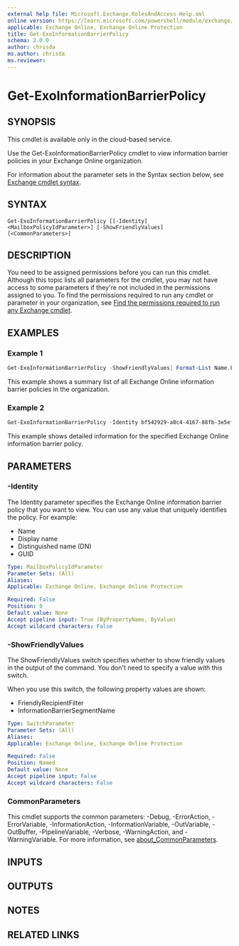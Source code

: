 ```yaml
---
external help file: Microsoft.Exchange.RolesAndAccess-Help.xml
online version: https://learn.microsoft.com/powershell/module/exchange/get-exoinformationbarrierpolicy
applicable: Exchange Online, Exchange Online Protection
title: Get-ExoInformationBarrierPolicy
schema: 2.0.0
author: chrisda
ms.author: chrisda
ms.reviewer:
---
```


# Get-ExoInformationBarrierPolicy

## SYNOPSIS
This cmdlet is available only in the cloud-based service.

Use the Get-ExoInformationBarrierPolicy cmdlet to view information barrier policies in your Exchange Online organization.

For information about the parameter sets in the Syntax section below, see [Exchange cmdlet syntax](https://learn.microsoft.com/powershell/exchange/exchange-cmdlet-syntax).

## SYNTAX

```
Get-ExoInformationBarrierPolicy [[-Identity] <MailboxPolicyIdParameter>] [-ShowFriendlyValues]  [<CommonParameters>]
```

## DESCRIPTION
You need to be assigned permissions before you can run this cmdlet. Although this topic lists all parameters for the cmdlet, you may not have access to some parameters if they're not included in the permissions assigned to you. To find the permissions required to run any cmdlet or parameter in your organization, see [Find the permissions required to run any Exchange cmdlet](https://learn.microsoft.com/powershell/exchange/find-exchange-cmdlet-permissions).

## EXAMPLES

### Example 1
```powershell
Get-ExoInformationBarrierPolicy -ShowFriendlyValues| Format-List Name,FriendlyRecipientFilter,InformationBarrierSegmentName
```

This example shows a summary list of all Exchange Online information barrier policies in the organization.

### Example 2
```powershell
Get-ExoInformationBarrierPolicy -Identity bf542929-a8c4-4167-88fb-3e5ef68a1dca -ShowFriendlyValues
```

This example shows detailed information for the specified Exchange Online information barrier policy.

## PARAMETERS

### -Identity
The Identity parameter specifies the Exchange Online information barrier policy that you want to view. You can use any value that uniquely identifies the policy. For example:

- Name
- Display name
- Distinguished name (DN)
- GUID

```yaml
Type: MailboxPolicyIdParameter
Parameter Sets: (All)
Aliases:
Applicable: Exchange Online, Exchange Online Protection

Required: False
Position: 0
Default value: None
Accept pipeline input: True (ByPropertyName, ByValue)
Accept wildcard characters: False
```

### -ShowFriendlyValues
The ShowFriendlyValues switch specifies whether to show friendly values in the output of the command. You don't need to specify a value with this switch.

When you use this switch, the following property values are shown:

- FriendlyRecipientFilter
- InformationBarrierSegmentName

```yaml
Type: SwitchParameter
Parameter Sets: (All)
Aliases:
Applicable: Exchange Online, Exchange Online Protection

Required: False
Position: Named
Default value: None
Accept pipeline input: False
Accept wildcard characters: False
```

### CommonParameters
This cmdlet supports the common parameters: -Debug, -ErrorAction, -ErrorVariable, -InformationAction, -InformationVariable, -OutVariable, -OutBuffer, -PipelineVariable, -Verbose, -WarningAction, and -WarningVariable. For more information, see [about_CommonParameters](https://go.microsoft.com/fwlink/p/?LinkID=113216).

## INPUTS

## OUTPUTS

## NOTES

## RELATED LINKS
